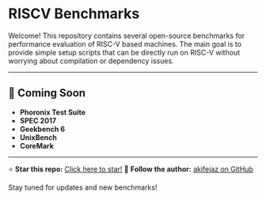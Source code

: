 # RISCV Benchmarks

Welcome! This repository contains several open-source benchmarks for performance evaluation of RISC-V based machines. The main goal is to provide simple setup scripts that can be directly run on RISC-V without worrying about compilation or dependency issues.

---

## 📢 Coming Soon

- **Phoronix Test Suite**
- **SPEC 2017**
- **Geekbench 6**
- **UnixBench**
- **CoreMark**

---

⭐️ **Star this repo:** [Click here to star!](https://github.com/akifejaz/riscv-benchmarks/stargazers)
👤 **Follow the author:** [akifejaz on GitHub](https://github.com/akifejaz)

Stay tuned for updates and new benchmarks!